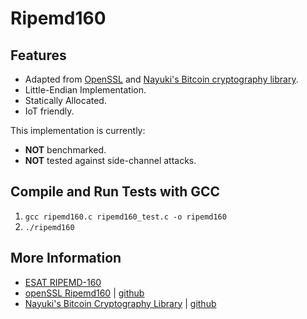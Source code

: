 
# Ripemd160

## Features

- Adapted from [OpenSSL](https://github.com/openssl/openssl) and [Nayuki's Bitcoin cryptography library](https://github.com/nayuki/Bitcoin-Cryptography-Library).
- Little-Endian Implementation.
- Statically Allocated.
- IoT friendly.

This implementation is currently:

- **NOT** benchmarked.
- **NOT** tested against side-channel attacks.

## Compile and Run Tests with GCC

1) `gcc ripemd160.c ripemd160_test.c -o ripemd160`
2) `./ripemd160`

## More Information

- [ESAT RIPEMD-160](https://homes.esat.kuleuven.be/~bosselae/ripemd160.html)
- [openSSL Ripemd160](https://www.openssl.org/docs/man1.0.2/man3/ripemd.html) | [github](https://github.com/openssl/openssl)
- [Nayuki's Bitcoin Cryptography Library](https://www.nayuki.io/page/bitcoin-cryptography-library) | [github](https://github.com/nayuki/Bitcoin-Cryptography-Library)
